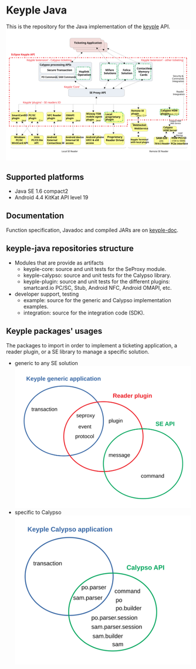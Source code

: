 # Keyple Java

This is the repository for the Java implementation of the [keyple](https://keyple.org/) API.
![global architecture](doc/20181123-Keyple-components.svg "keyple SDK global architecture")

## Supported platforms
- Java SE 1.6 compact2
- Android 4.4 KitKat API level 19

## Documentation
Function specification, Javadoc and compiled JARs are on [keyple-doc](https://calypsonet.github.io/keyple-doc/).

## keyple-java repositories structure

- Modules that are provide as artifacts
  - keyple-core: source and unit tests for the SeProxy module.
  - keyple-calypso: source and unit tests for the Calypso library.
  - keyple-plugin: source and unit tests for the different plugins: smartcard.io PC/SC, Stub, Android NFC, Android OMAPI, etc.
- developer support, testing
  - example: source for the generic and Calypso implementation examples.
  - integration: source for the integration code (SDK).

## Keyple packages' usages
The packages to import in order to implement a ticketing application, a reader plugin, or a SE library to manage a specific solution.
- generic to any SE solution
![generic packages](doc/SeProxyPackage.svg "Keyple generic packages")
- specific to Calypso
![Calypso packages](doc/CalypsoPackage.svg "Calypso packages")


